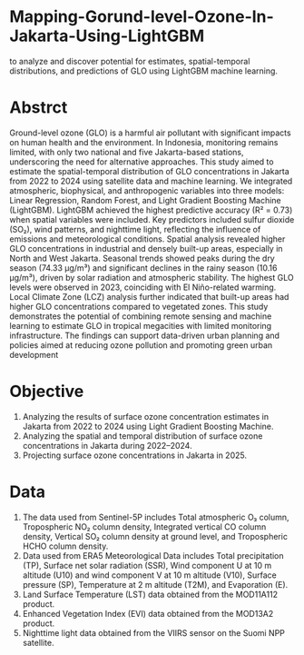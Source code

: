# Mapping-Gorund-level-Ozone-In-Jakarta-Using-LightGBM
to analyze and discover potential for estimates, spatial-temporal distributions, and predictions of GLO using LightGBM machine learning.

# Abstrct
Ground-level ozone (GLO) is a harmful air pollutant with significant impacts on human health and the environment. In Indonesia, monitoring remains limited, with only two national and five Jakarta-based stations, underscoring the need for alternative approaches. This study aimed to estimate the spatial-temporal distribution of GLO concentrations in Jakarta from 2022 to 2024 using satellite data and machine learning. We integrated atmospheric, biophysical, and anthropogenic variables into three models: Linear Regression, Random Forest, and Light Gradient Boosting Machine (LightGBM). LightGBM achieved the highest predictive accuracy (R² = 0.73) when spatial variables were included. Key predictors included sulfur dioxide (SO₂), wind patterns, and nighttime light, reflecting the influence of emissions and meteorological conditions. Spatial analysis revealed higher GLO concentrations in industrial and densely built-up areas, especially in North and West Jakarta. Seasonal trends showed peaks during the dry season (74.33 μg/m³) and significant declines in the rainy season (10.16 μg/m³), driven by solar radiation and atmospheric stability. The highest GLO levels were observed in 2023, coinciding with El Niño-related warming. Local Climate Zone (LCZ) analysis further indicated that built-up areas had higher GLO concentrations compared to vegetated zones. This study demonstrates the potential of combining remote sensing and machine learning to estimate GLO in tropical megacities with limited monitoring infrastructure. The findings can support data-driven urban planning and policies aimed at reducing ozone pollution and promoting green urban development

# Objective
1. Analyzing the results of surface ozone concentration estimates in Jakarta from 2022 to 2024 using Light Gradient Boosting Machine.
2. Analyzing the spatial and temporal distribution of surface ozone concentrations in Jakarta during 2022–2024.
3. Projecting surface ozone concentrations in Jakarta in 2025.

# Data
1. The data used from Sentinel-5P includes Total atmospheric O₃ column, Tropospheric NO₂ column density, Integrated vertical CO column density, Vertical SO₂ column density at ground level, and Tropospheric HCHO column density.
2. Data used from ERA5 Meteorological Data includes Total precipitation (TP), Surface net solar radiation (SSR), Wind component U at 10 m altitude (U10) and wind component V at 10 m altitude (V10), Surface pressure (SP), Temperature at 2 m altitude (T2M), and Evaporation (E).
3. Land Surface Temperature (LST) data obtained from the MOD11A112 product.
4. Enhanced Vegetation Index (EVI) data obtained from the MOD13A2 product.
5. Nighttime light data obtained from the VIIRS sensor on the Suomi NPP satellite.

